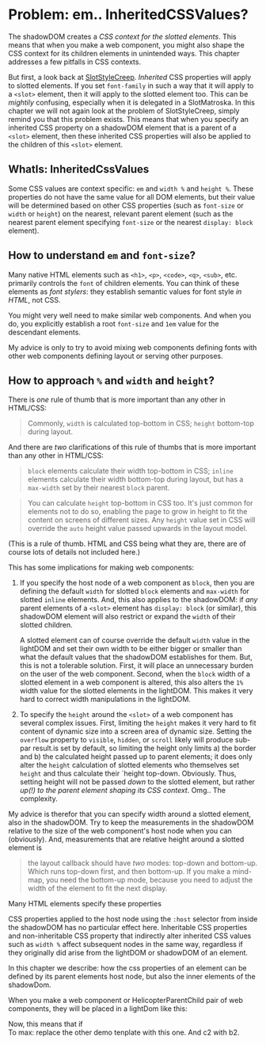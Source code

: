 # Problem: em.. InheritedCSSValues?

The shadowDOM creates a *CSS context for the slotted elements*. This means that when you make a web component, you might also shape the CSS context for its children elements in unintended ways. This chapter addresses a few pitfalls in CSS contexts.

But first, a look back at [SlotStyleCreep](../../chapter3_slot_matroska/3_Problem_SlotStyleCreep.md). *Inherited* CSS properties will apply to slotted elements. If you set `font-family` in such a way that it will apply to a `<slot>` element, then it will apply to the slotted element too. This can be *mightily* confusing, especially when it is delegated in a SlotMatroska. In this chapter we will not again look at the problem of SlotStyleCreep, simply remind you that this problem exists. This means that when you specify an inherited CSS property on a shadowDOM element that is a parent of a `<slot>` element, then these inherited CSS properties will also be applied to the children of this `<slot>` element.
 
## WhatIs: InheritedCssValues

Some CSS values are context specific: `em` and `width %` and `height %`. These properties do not have the same value for all DOM elements, but their value will be determined based on other CSS properties (such as `font-size` or `width` or `height`) on the nearest, relevant parent element (such as the nearest parent element specifying `font-size` or the nearest `display: block` element).
 
## How to understand `em` and `font-size`?

Many native HTML elements such as `<h1>`, `<p>`, `<code>`, `<q>`, `<sub>`, etc. primarily controls the `font` of children elements. You can think of these elements as *font stylers*: they establish semantic values for font style *in HTML*, not CSS.

You might very well need to make similar web components. And when you do, you explicitly establish a root `font-size` and `1em` value for the descendant elements.

My advice is only to try to avoid mixing web components defining fonts with other web components defining layout or serving other purposes.

## How to approach `%` and `width` and `height`?

There is *one* rule of thumb that is more important than any other in HTML/CSS:

> Commonly, `width` is calculated top-bottom in CSS; `height` bottom-top during layout.

And there are *two* clarifications of this rule of thumbs that is more important than any other in HTML/CSS:

> `block` elements calculate their width top-bottom in CSS; `inline` elements calculate their width bottom-top during layout, but has a `max-width` set by their nearest `block` parent.

> You can calculate `height` top-bottom in CSS too. It's just common for elements not to do so, enabling the page to grow in height to fit the content on screens of different sizes. Any `height` value set in CSS will override the `auto` height value passed upwards in the layout model.

(This is a rule of thumb. HTML and CSS being what they are, there are of course lots of details not included here.)

This has some implications for making web components:

1. If you specify the host node of a web component as `block`, then you are defining the default `width` for slotted `block` elements and `max-width` for slotted `inline` elements. And, this also applies to the shadowDOM: if *any* parent elements of a `<slot>` element has `display: block` (or similar), this shadowDOM element will also restrict or expand the `width` of their slotted children. 

   A slotted element can of course override the default `width` value in the lightDOM and set their own width to be either bigger or smaller than what the default values that the shadowDOM establishes for them. But, this is not a tolerable solution. First, it will place an unnecessary burden on the user of the web component. Second, when the `block` width of a slotted element in a web component is altered, this also alters the `1%` width value for the slotted elements in the lightDOM. This makes it very hard to correct width manipulations in the lightDOM.

2. To specify the `height` around the `<slot>` of a web component has several complex issues. First, limiting the `height` makes it very hard to fit content of dynamic size into a screen area of dynamic size. Setting the `overflow` property to `visible`, `hidden`, or `scroll` likely will produce sub-par result.is set by default, so limiting the height only limits a) the border and b) the calculated height passed up to parent elements; it does only alter the `height` calculation of slotted elements who themselves set `height` and thus calculate their `height top-down. Obviously. Thus, setting height will not be passed *down* to the slotted element, but rather *up(!) to the parent element shaping its CSS context*. Omg.. The complexity. 

My advice is therefor that you can specify width around a slotted element, also in the shadowDOM. Try to keep the measurements in the shadowDOM relative to the size of the web component's host node when you can (obviously). And, measurements that are relative  height around a slotted element is 

> the layout callback should have *two* modes: top-down and bottom-up. Which runs top-down first, and then bottom-up. If you make a mind-map, you need the bottom-up mode, because you need to adjust the width of the element to fit the next display.

Many HTML elements specify these properties

CSS properties applied to the host node using the `:host` selector from inside the shadowDOM has no particular effect here. Inheritable CSS properties and non-inheritable CSS property that indirectly alter inherited CSS values such as `width %` affect subsequent nodes in the same way, regardless if they originally did arise from the lightDOM or shadowDOM of an element.

In this chapter we describe: how the css properties of  an element can be defined by its parent elements host node, but also the inner elements of the shadowDom.



When you make a web component or HelicopterParentChild pair of web components, they will be placed in a lightDom like this:
<div id="a">
<my-webcomp>
<div id="a">
<my-webcomp-parent>
<my-webcomp-child>
<div id="b" >
Now, this means that if <my-webcomp-parent or <my-webcomp-child alters any css properties or values that are inherited, these properties will also affect <div id="c".
This might be obvious in case of font-family for example. But, there are a couple of less obvious examples.
1. The % length value for <div id="c" can be specified by <my-webcomp-child and/or <my-webcomp-parent. Sometimes you only want the parent to set the width, and if so, then the child should make sure that it keeps the same width using css selectors such as
width:100%;
Margin:0;
Padding:0;
Border: none ;
Box-sizing: border-box;
The same also has to be applied to the parent and all the elements in its shadowDom that will affect the child length %.
2. If the <my-webcomp-child are stacked as layers, then these layers might mask the pointer-events of the <div id="c2". To avoid this, :host{ pointer-events: none and ::slotted(*) {pointer-events:auto should be added to both <my-webcomp-parent and <my-webcomp-child.
<div id="a">
 <my-webcomp-parent>
   <my-webcomp-child id="one">
     <div id="b1" >
   <my-webcomp-child id="two">
     <div id="b2" >
To max: replace the other demo tenplate with this one.
And c2 with b2.
